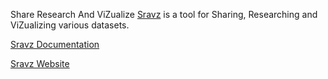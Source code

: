 Share Research And ViZualize [Sravz](https://sravz.com) is a tool for Sharing, Researching and ViZualizing various datasets.

[Sravz Documentation](https://fd98279.github.io/training/)

[Sravz Website](https://sravz.com)
